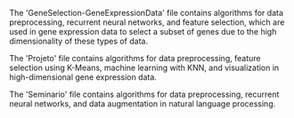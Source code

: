 The 'GeneSelection-GeneExpressionData' file contains algorithms for data preprocessing, recurrent neural networks, and feature selection, which are used in gene expression data to select a subset of genes due to the high dimensionality of these types of data.

The 'Projeto' file contains algorithms for data preprocessing, feature selection using K-Means, machine learning with KNN, and visualization in high-dimensional gene expression data.

The 'Seminario' file contains algorithms for data preprocessing, recurrent neural networks, and data augmentation in natural language processing.
